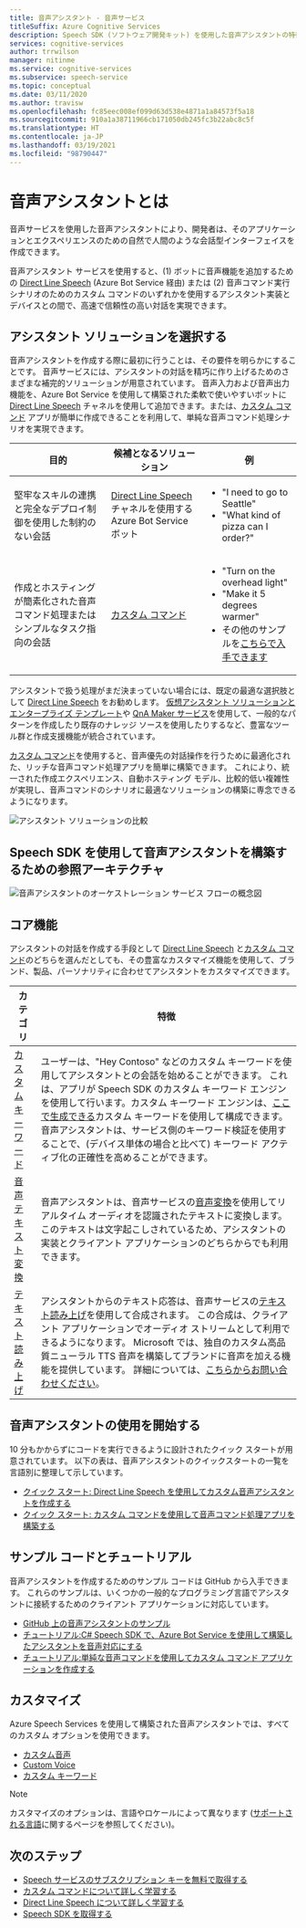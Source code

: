 ```yaml
---
title: 音声アシスタント - 音声サービス
titleSuffix: Azure Cognitive Services
description: Speech SDK (ソフトウェア開発キット) を使用した音声アシスタントの特徴、機能、制限の概要。
services: cognitive-services
author: trrwilson
manager: nitinme
ms.service: cognitive-services
ms.subservice: speech-service
ms.topic: conceptual
ms.date: 03/11/2020
ms.author: travisw
ms.openlocfilehash: fc85eec008ef099d63d538e4871a1a84573f5a18
ms.sourcegitcommit: 910a1a38711966cb171050db245fc3b22abc8c5f
ms.translationtype: HT
ms.contentlocale: ja-JP
ms.lasthandoff: 03/19/2021
ms.locfileid: "98790447"
---
```

# <a name="what-is-a-voice-assistant"></a>音声アシスタントとは

音声サービスを使用した音声アシスタントにより、開発者は、そのアプリケーションとエクスペリエンスのための自然で人間のような会話型インターフェイスを作成できます。

音声アシスタント サービスを使用すると、(1) ボットに音声機能を追加するための [Direct Line Speech](direct-line-speech.md) (Azure Bot Service 経由) または (2) 音声コマンド実行シナリオのためのカスタム コマンドのいずれかを使用するアシスタント実装とデバイスとの間で、高速で信頼性の高い対話を実現できます。

## <a name="choosing-an-assistant-solution"></a>アシスタント ソリューションを選択する

音声アシスタントを作成する際に最初に行うことは、その要件を明らかにすることです。 音声サービスには、アシスタントの対話を精巧に作り上げるためのさまざまな補完的ソリューションが用意されています。 音声入力および音声出力機能を、Azure Bot Service を使用して構築された柔軟で使いやすいボットに [Direct Line Speech](direct-line-speech.md) チャネルを使用して追加できます。または、[カスタム コマンド](custom-commands.md) アプリが簡単に作成できることを利用して、単純な音声コマンド処理シナリオを実現できます。

| 目的 | 候補となるソリューション | 例 |
|-------------------|------------------|----------------|
|堅牢なスキルの連携と完全なデプロイ制御を使用した制約のない会話 | [Direct Line Speech](direct-line-speech.md) チャネルを使用する Azure Bot Service ボット | <ul><li>"I need to go to Seattle"</li><li>"What kind of pizza can I order?"</li></ul>
|作成とホスティングが簡素化された音声コマンド処理またはシンプルなタスク指向の会話 | [カスタム コマンド](custom-commands.md) | <ul><li>"Turn on the overhead light"</li><li>"Make it 5 degrees warmer"</li><li>その他のサンプルを[こちらで入手できます](https://speech.microsoft.com/customcommands)</li></ul>

アシスタントで扱う処理がまだ決まっていない場合には、既定の最適な選択肢として [Direct Line Speech](direct-line-speech.md) をお勧めします。 [仮想アシスタント ソリューションとエンタープライズ テンプレート](/azure/bot-service/bot-builder-enterprise-template-overview)や [QnA Maker サービス](../qnamaker/overview/overview.md)を使用して、一般的なパターンを作成したり既存のナレッジ ソースを使用したりするなど、豊富なツール群と作成支援機能が統合されています。

[カスタム コマンド](custom-commands.md)を使用すると、音声優先の対話操作を行うために最適化された、リッチな音声コマンド処理アプリを簡単に構築できます。 これにより、統一された作成エクスペリエンス、自動ホスティング モデル、比較的低い複雑性が実現し、音声コマンドのシナリオに最適なソリューションの構築に専念できるようになります。

   ![アシスタント ソリューションの比較](media/voice-assistants/assistant-solution-comparison.png "アシスタント ソリューションの比較")


## <a name="reference-architecture-for-building-a-voice-assistant-using-the-speech-sdk"></a>Speech SDK を使用して音声アシスタントを構築するための参照アーキテクチャ

   ![音声アシスタントのオーケストレーション サービス フローの概念図](media/voice-assistants/overview.png "音声アシスタントのフロー")

## <a name="core-features"></a>コア機能

アシスタントの対話を作成する手段として [Direct Line Speech](direct-line-speech.md) と[カスタム コマンド](custom-commands.md)のどちらを選んだとしても、その豊富なカスタマイズ機能を使用して、ブランド、製品、パーソナリティに合わせてアシスタントをカスタマイズできます。

| カテゴリ | 特徴 |
|----------|----------|
|[カスタム キーワード](./custom-keyword-basics.md) | ユーザーは、"Hey Contoso" などのカスタム キーワードを使用してアシスタントとの会話を始めることができます。 これは、アプリが Speech SDK のカスタム キーワード エンジンを使用して行います。カスタム キーワード エンジンは、[ここで生成できる](./custom-keyword-basics.md)カスタム キーワードを使用して構成できます。 音声アシスタントは、サービス側のキーワード検証を使用することで、(デバイス単体の場合と比べて) キーワード アクティブ化の正確性を高めることができます。
|[音声テキスト変換](speech-to-text.md) | 音声アシスタントは、音声サービスの[音声変換](speech-to-text.md)を使用してリアルタイム オーディオを認識されたテキストに変換します。 このテキストは文字起こしされているため、アシスタントの実装とクライアント アプリケーションのどちらからでも利用できます。
|[テキスト読み上げ](text-to-speech.md) | アシスタントからのテキスト応答は、音声サービスの[テキスト読み上げ](text-to-speech.md)を使用して合成されます。 この合成は、クライアント アプリケーションでオーディオ ストリームとして利用できるようになります。 Microsoft では、独自のカスタム高品質ニューラル TTS 音声を構築してブランドに音声を加える機能を提供しています。 詳細については、[こちらからお問い合わせください](mailto:mstts@microsoft.com)。

## <a name="getting-started-with-voice-assistants"></a>音声アシスタントの使用を開始する

10 分もかからずにコードを実行できるように設計されたクイック スタートが用意されています。 以下の表は、音声アシスタントのクイックスタートの一覧を言語別に整理して示しています。

* [クイック スタート: Direct Line Speech を使用してカスタム音声アシスタントを作成する](quickstarts/voice-assistants.md)
* [クイック スタート: カスタム コマンドを使用して音声コマンド処理アプリを構築する](quickstart-custom-commands-application.md)

## <a name="sample-code-and-tutorials"></a>サンプル コードとチュートリアル

音声アシスタントを作成するためのサンプル コードは GitHub から入手できます。 これらのサンプルは、いくつかの一般的なプログラミング言語でアシスタントに接続するためのクライアント アプリケーションに対応しています。

* [GitHub 上の音声アシスタントのサンプル](https://github.com/Azure-Samples/Cognitive-Services-Voice-Assistant)
* [チュートリアル:C# Speech SDK で、Azure Bot Service を使用して構築したアシスタントを音声対応にする](tutorial-voice-enable-your-bot-speech-sdk.md)
* [チュートリアル:単純な音声コマンドを使用してカスタム コマンド アプリケーションを作成する](./how-to-develop-custom-commands-application.md)

## <a name="customization"></a>カスタマイズ

Azure Speech Services を使用して構築された音声アシスタントでは、すべてのカスタム オプションを使用できます。

* [カスタム音声](./custom-speech-overview.md)
* [Custom Voice](how-to-custom-voice.md)
* [カスタム キーワード](custom-keyword-overview.md)

> [!NOTE]
> カスタマイズのオプションは、言語やロケールによって異なります ([サポートされる言語](language-support.md)に関するページを参照してください)。

## <a name="next-steps"></a>次のステップ

* [Speech サービスのサブスクリプション キーを無料で取得する](overview.md#try-the-speech-service-for-free)
* [カスタム コマンドについて詳しく学習する](custom-commands.md)
* [Direct Line Speech について詳しく学習する](direct-line-speech.md)
* [Speech SDK を取得する](speech-sdk.md)